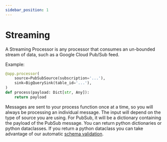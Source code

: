 ```yaml
---
sidebar_position: 1
---
```


# Streaming

A Streaming Processor is any processor that consumes an un-bounded stream of data, such as a Google Cloud Pub/Sub feed.

Example:

```python
@app.processor(
    source=PubSubSource(subscription='...'),
    sink=BigQuerySink(table_id='...'),
)
def process(payload: Dict[str, Any]):
    return payload
```

Messages are sent to your process function once at a time, so you will always be processing an individual message. The input will depend on the type of source you are using. For PubSub, it will be a dictionary containing the payload of the PubSub message. You can return python dictionaries or python dataclasses. If you return a python dataclass you can take advantage of our automatic [schema validation](../schema-validation.md).
